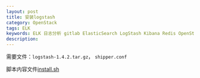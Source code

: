 ```yaml
---
layout: post
title: 安装logstash
category: OpenStack
tags: ELK
keywords: ELK 日志分析 gitlab ElasticSearch LogStash Kibana Redis OpenStack
description:
---
```


需要文件：`logstash-1.4.2.tar.gz`， `shipper.conf`

脚本内容文件[install.sh](https://raw.githubusercontent.com/angeiv/angeiv.github.io/master/_posts/openstack/install.sh)
